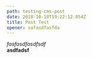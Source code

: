```yaml
---
path: testing-cms-post
date: 2018-10-18T19:22:12.854Z
title: Post Test
opener: safasdfasfda
---
```

_fasfasdfasdfsdf_\
**asdfadsf**
